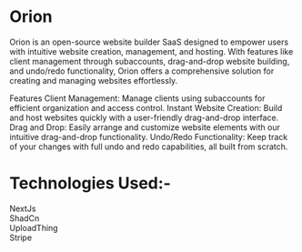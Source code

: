 # Orion
Orion is an open-source website builder SaaS designed to empower users with intuitive website creation, management, and hosting. With features like client management through subaccounts, drag-and-drop website building, and undo/redo functionality, Orion offers a comprehensive solution for creating and managing websites effortlessly.

Features
Client Management: Manage clients using subaccounts for efficient organization and access control.
Instant Website Creation: Build and host websites quickly with a user-friendly drag-and-drop interface.
Drag and Drop: Easily arrange and customize website elements with our intuitive drag-and-drop functionality.
Undo/Redo Functionality: Keep track of your changes with full undo and redo capabilities, all built from scratch.<br/>

# Technologies Used:-<br/>
NextJs<br/>
ShadCn<br/>
UploadThing<br/>
Stripe<br/>
